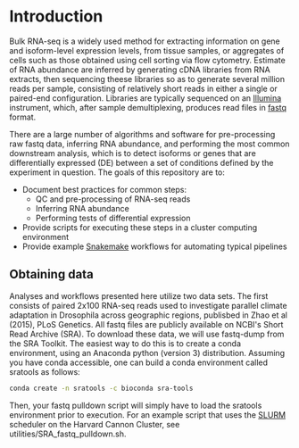 # Introduction
Bulk RNA-seq is a widely used method for extracting information on gene and isoform-level expression levels, from tissue samples, or aggregates of cells such as those obtained using cell sorting via flow cytometry. Estimate of RNA abundance are inferred by generating cDNA libraries from RNA extracts, then sequencing theese libraries so as to generate several million reads per sample, consisting of relatively short reads in either a single or paired-end configuration. Libraries are typically sequenced on an [Illumina](https://www.illumina.com/systems/sequencing-platforms.html) instrument, which, after sample demultiplexing, produces read files in [fastq](https://en.wikipedia.org/wiki/FASTQ_format) format. 

There are a large number of algorithms and software for pre-processing raw fastq data, inferring RNA abundance, and performing the most common downstream analysis, which is to detect isoforms or genes that are differentially expressed (DE) between a set of conditions defined by the experiment in question. The goals of this repository are to:
- Document best practices for common steps:
  - QC and pre-processing of RNA-seq reads
  - Inferring RNA abundance
  - Performing tests of differential expression
- Provide scripts for executing these steps in a cluster computing environment
- Provide example [Snakemake](https://snakemake.readthedocs.io/en/stable/)  workflows for automating typical pipelines 

## Obtaining data
Analyses and workflows presented here utilize two data sets. The first consists of paired 2x100 RNA-seq reads used to investigate parallel climate adaptation in Drosophila across geographic regions, publisbed in Zhao et al (2015), PLoS Genetics. All fastq files are publicly available on NCBI's Short Read Archive (SRA). To download these data, we will use fastq-dump from the SRA Toolkit. The easiest way to do this is to create a conda environment, using an Anaconda python (version 3) distribution. Assuming you have conda accessible, one can build a conda environment called sratools as follows:

```bash
conda create -n sratools -c bioconda sra-tools
```

Then, your fastq pulldown script will simply have to load the sratools environment prior to execution. For an example script that uses the [SLURM](https://slurm.schedmd.com/overview.html) scheduler on the Harvard Cannon Cluster, see utilities/SRA_fastq_pulldown.sh. 
